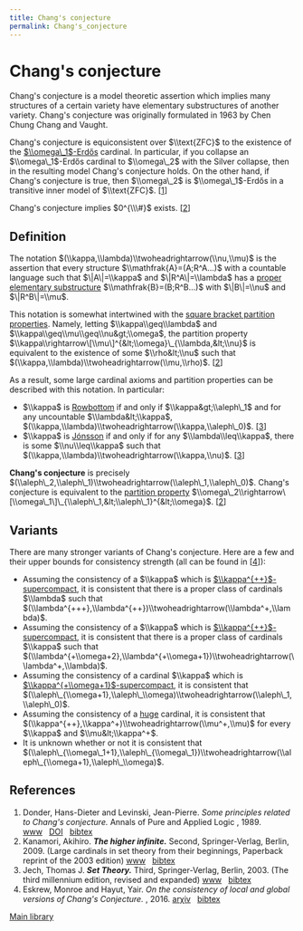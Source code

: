 ```yaml
---
title: Chang's conjecture
permalink: Chang's_conjecture
---
```

# Chang's conjecture











Chang's conjecture is a model theoretic assertion which implies many
structures of a certain variety have elementary substructures of another
variety. Chang's conjecture was originally formulated in 1963 by Chen
Chung Chang and Vaught.

Chang's conjecture is equiconsistent over $\\text{ZFC}$ to the existence
of the
[$\\omega\_1$-Erdős](/Erdos "Erdos")
cardinal. In particular, if you collapse an $\\omega\_1$-Erdős cardinal
to $\\omega\_2$ with the Silver collapse, then in the resulting model
Chang's conjecture holds. On the other hand, if Chang's conjecture is
true, then $\\omega\_2$ is $\\omega\_1$-Erdős in a transitive inner
model of $\\text{ZFC}$.
\[[1](#bibkey_DonderLevinski1989:PrinciplesRelatedChangsConjecture)\]

Chang's conjecture implies $0^{\\\#}$ exists.
\[[2](#bibkey_Kanamori2009:HigherInfinite)\]

## Definition

The notation $(\\kappa,\\lambda)\\twoheadrightarrow(\\nu,\\mu)$ is the
assertion that every structure $\\mathfrak{A}=(A;R^A...)$ with a
countable language such that $\|A\|=\\kappa$ and $\|R^A\|=\\lambda$ has
a [proper elementary
substructure](/Elementary_embedding "Elementary embedding")
$\\mathfrak{B}=(B;R^B...)$ with $\|B\|=\\nu$ and $\|R^B\|=\\mu$.

This notation is somewhat intertwined with the [square bracket partition
properties](/Partition_property "Partition property").
Namely, letting $\\kappa\\geq\\lambda$ and
$\\kappa\\geq\\mu\\geq\\nu&gt;\\omega$, the partition property
$\\kappa\\rightarrow\[\\mu\]^{&lt;\\omega}\_{\\lambda,&lt;\\nu}$ is
equivalent to the existence of some $\\rho&lt;\\nu$ such that
$(\\kappa,\\lambda)\\twoheadrightarrow(\\mu,\\rho)$.
\[[2](#bibkey_Kanamori2009:HigherInfinite)\]

As a result, some large cardinal axioms and partition properties can be
described with this notation. In particular:

-   $\\kappa$ is
    [Rowbottom](/Rowbottom "Rowbottom")
    if and only if $\\kappa&gt;\\aleph\_1$ and for any uncountable
    $\\lambda&lt;\\kappa$,
    $(\\kappa,\\lambda)\\twoheadrightarrow(\\kappa,\\aleph\_0)$.
    \[[3](#bibkey_Jech2003:SetTheory)\]
-   $\\kappa$ is
    [Jónsson](/Jonsson "Jonsson")
    if and only if for any $\\lambda\\leq\\kappa$, there is some
    $\\nu\\leq\\kappa$ such that
    $(\\kappa,\\lambda)\\twoheadrightarrow(\\kappa,\\nu)$.
    \[[3](#bibkey_Jech2003:SetTheory)\]

**Chang's conjecture** is precisely
$(\\aleph\_2,\\aleph\_1)\\twoheadrightarrow(\\aleph\_1,\\aleph\_0)$.
Chang's conjecture is equivalent to the [partition
property](/Partition_property "Partition property")
$\\omega\_2\\rightarrow\[\\omega\_1\]\_{\\aleph\_1,&lt;\\aleph\_1}^{&lt;\\omega}$.
\[[2](#bibkey_Kanamori2009:HigherInfinite)\]

## Variants

There are many stronger variants of Chang's conjecture. Here are a few
and their upper bounds for consistency strength (all can be found in
\[[4](#bibkey_EskrewHayut2016:LocalGlobalChangsConjecture)\]):

-   Assuming the consistency of a $\\kappa$ which is
    [$\\kappa^{++}$-supercompact](/Supercompact "Supercompact"),
    it is consistent that there is a proper class of cardinals
    $\\lambda$ such that
    $(\\lambda^{+++},\\lambda^{++})\\twoheadrightarrow(\\lambda^+,\\lambda)$.
-   Assuming the consistency of a $\\kappa$ which is
    [$\\kappa^{++}$-supercompact](/Supercompact "Supercompact"),
    it is consistent that there is a proper class of cardinals $\\kappa$
    such that
    $(\\lambda^{+\\omega+2},\\lambda^{+\\omega+1})\\twoheadrightarrow(\\lambda^+,\\lambda)$.
-   Assuming the consistency of a cardinal $\\kappa$ which is
    [$\\kappa^{+\\omega+1}$-supercompact](/Supercompact "Supercompact"),
    it is consistent that
    $(\\aleph\_{\\omega+1},\\aleph\_\\omega)\\twoheadrightarrow(\\aleph\_1,\\aleph\_0)$.
-   Assuming the consistency of a
    [huge](/Huge "Huge")
    cardinal, it is consistent that
    $(\\kappa^{++},\\kappa^+)\\twoheadrightarrow(\\mu^+,\\mu)$ for every
    $\\kappa$ and $\\mu&lt;\\kappa^+$.
-   It is unknown whether or not it is consistent that
    $(\\aleph\_{\\omega\_1+1},\\aleph\_{\\omega\_1})\\twoheadrightarrow(\\aleph\_{\\omega+1},\\aleph\_\\omega)$.

## References

1.  <span
    id="bibkey_DonderLevinski1989:PrinciplesRelatedChangsConjecture">Donder,
    Hans-Dieter and Levinski, Jean-Pierre. *Some principles related to
    Chang's conjecture.* Annals of Pure and Applied Logic , 1989.
    <a href="https://ac.els-cdn.com/0168007289900304/1-s2.0-0168007289900304-main.pdf?_tid=2f5a4ffe-e130-11e7-9794-00000aacb361&amp;acdnat=1513298453_24fe48742f365da91523f1174bb74117" class="extiw">www</a>   <a href="http://web.archive.org/web/20191005075244/http://dx.doi.org/10.1016/0168-0072(89)90030-4" class="extiw">DOI</a>   <a href="javascript:bibpopup(&#39;@article%7BDonderLevinski1989:PrinciplesRelatedChangsConjecture,%20author%20=%20%7BDonder,%20Hans-Dieter%20and%20Levinski,%20Jean-Pierre%7D,%3Cbr%3Etitle%20=%20%7BSome%20principles%20related%20to%20Chang\&#39;s%20conjecture%7D,%3Cbr%3Ejournal%20=%20%7BAnnals%20of%20Pure%20and%20Applied%20Logic%7D,%3Cbr%3Eyear%20=%20%7B1989%7D,%3Cbr%3Edoi%20=%20%7B10.1016/0168-0072(89)90030-4%7D,%3Cbr%3Eurl=%7Bhttps://ac.els-cdn.com/0168007289900304/1-s2.0-0168007289900304-main.pdf?_tid=2f5a4ffe-e130-11e7-9794-00000aacb361&amp;acdnat=1513298453_24fe48742f365da91523f1174bb74117%7D&#39;)" class="bibtex">bibtex</a></span>
2.  <span id="bibkey_Kanamori2009:HigherInfinite">Kanamori, Akihiro.
    ***The higher infinite.*** Second, Springer-Verlag, Berlin, 2009.
    (Large cardinals in set theory from their beginnings, Paperback
    reprint of the 2003 edition)
    <a href="https://link.springer.com/book/10.1007%2F978-3-540-88867-3" class="extiw">www</a>   <a href="javascript:bibpopup(&#39;@book%7BKanamori2009:HigherInfinite,%20%20%20%20AUTHOR%20=%20%7BKanamori,%20Akihiro%7D,%3Cbr%3E%20%20%20%20%20TITLE%20=%20%7BThe%20higher%20infinite%7D,%3Cbr%3E%20%20%20%20SERIES%20=%20%7BSpringer%20Monographs%20in%20Mathematics%7D,%3Cbr%3E%20%20%20EDITION%20=%20%7BSecond%7D,%3Cbr%3E%20%20%20%20%20%20NOTE%20=%20%7BLarge%20cardinals%20in%20set%20theory%20from%20their%20beginnings,%20%20%20%20%20%20%20%20%20%20%20%20%20%20Paperback%20reprint%20of%20the%202003%20edition%7D,%3Cbr%3E%20PUBLISHER%20=%20%7BSpringer-Verlag%7D,%3Cbr%3E%20%20%20ADDRESS%20=%20%7BBerlin%7D,%3Cbr%3E%20%20%20%20%20%20YEAR%20=%20%7B2009%7D,%3Cbr%3E%20%20%20%20%20PAGES%20=%20%7Bxxii+536%7D,%3Cbr%3E%20%20%20%20%20%20%20URL%20=%20%7Bhttps://link.springer.com/book/10.1007%2F978-3-540-88867-3%7D%7D&#39;)" class="bibtex">bibtex</a></span>
3.  <span id="bibkey_Jech2003:SetTheory">Jech, Thomas J. ***Set
    Theory.*** Third, Springer-Verlag, Berlin, 2003. (The third
    millennium edition, revised and expanded)
    <a href="https://logic.wikischolars.columbia.edu/file/view/Jech%2C+T.+J.+%282003%29.+Set+Theory+%28The+3rd+millennium+ed.%29.pdf" class="extiw">www</a>   <a href="javascript:bibpopup(&#39;@book%7BJech2003:SetTheory,%20%20%20%20AUTHOR%20=%20%7BJech,%20Thomas%20J.%7D,%3Cbr%3E%20%20%20%20TITLE%20=%20%7BSet%20Theory%7D,%3Cbr%3E%20%20%20%20SERIES%20=%20%7BSpringer%20Monographs%20in%20Mathematics%7D,%3Cbr%3E%20%20%20%20%20%20NOTE%20=%20%7BThe%20third%20millennium%20edition,%20revised%20and%20expanded%7D,%3Cbr%3E%20PUBLISHER%20=%20%7BSpringer-Verlag%7D,%3Cbr%3E%20%20%20%20%20EDITION%20=%20%7BThird%7D,%3Cbr%3E%20%20%20%20%20ADDRESS%20=%20%7BBerlin%7D,%3Cbr%3E%20%20%20%20%20YEAR%20=%20%7B2003%7D,%3Cbr%3E%20%20%20%20%20URL%20=%20%7Bhttps://logic.wikischolars.columbia.edu/file/view/Jech%2C+T.+J.+%282003%29.+Set+Theory+%28The+3rd+millennium+ed.%29.pdf%7D,%3Cbr%3E%7D&#39;)" class="bibtex">bibtex</a></span>
4.  <span
    id="bibkey_EskrewHayut2016:LocalGlobalChangsConjecture">Eskrew,
    Monroe and Hayut, Yair. *On the consistency of local and global
    versions of Chang's Conjecture.* , 2016.
    <a href="http://arxiv.org/abs/1607.04904v4" class="extiw">arχiv</a>   <a href="javascript:bibpopup(&#39;@article%7BEskrewHayut2016:LocalGlobalChangsConjecture,%20%20author%20=%20%20%20%20%20%20%20%7BEskrew,%20Monroe%20and%20Hayut,%20Yair%7D,%3Cbr%3E%20%20title%20=%20%20%20%20%20%20%20%20%7BOn%20the%20consistency%20of%20local%20and%20global%20versions%20of%20Chang\&#39;s%20Conjecture%7D,%3Cbr%3E%20%20year%20=%20%20%20%20%20%20%20%20%20%7B2016%7D,%3Cbr%3E%20%20eprint%20=%20%7B1607.04904v4%7D,%3Cbr%3E%7D&#39;)" class="bibtex">bibtex</a></span>

[Main
library](/Library "Library")


